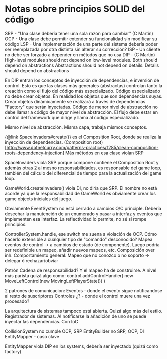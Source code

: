 # Notas sobre principios SOLID del código

SRP - "Una clase debería tener una sola razón para cambiar" (C Martin)
OCP - Una clase debe permitir extender su funcionalidad sin modificar su código
LSP - Una implementación de una parte del sistema debería poder ser reemplazada por otra distinta sin alterar su corrección?
ISP - Un cliente no debe ser forzado a depender en métodos que no usa
DIP - (C Martin) 
	High-level modules should not depend on low-level modules. Both should depend on abstractions
	Abstractions should not depend on details. Details should depend on abstractions
	
En DIP entran los conceptos de inyección de dependencias, e inversión de control. Esto es que las clases más generales (abstractas) controlan tanto la creación como el flujo del código más especializado.
Código especializado no debe crear objetos. En realidad los objetos que son dependencias suyas. Crear objetos dinámicamente se realizará a través de dependencias "Factory" que serán inyectadas.
Código de menor nivel de abstracción no debe llamar a código de mayor nivel de abstracción. El flujo debe estar en control del framework que dirige y llama al código especializado.
	
Mismo nivel de abstracción. Misma capa, trabaja mismos conceptos.


{@link SpaceInvaders#create()} es el Composition Root, donde se realiza la inyección de dependencias.
(Composition root)[http://www.dotnetcurry.com/patterns-practices/1285/clean-composition-roots-dependency-injection]
Más métodos en esa clase violan SRP

SpaceInvaders viola SRP porque compone contiene el Composition Root y además otras 2 al mesno responsabilidades, es responsable del game loop, también del cálculo del diferencial de tiempo para la actualización del game loop.

GameWorld.createInvaders() viola DI, no diría que SRP. El nombre no está acorde ya que la responsabilidad de GameWorld es obviamente crear los game objects iniciales del juego.

Obviamente EventSystem no está cerrado a cambios O/C principle. Debería desechar la manutención de un enumerado y pasar a interfaz y eventos que implementen esa interfaz. La reflectividad lo permite, no sé si rompe principios.

ControllerSystem.handle, ese switch me suena a violación de OCP. Cómo hacerlo extensible a cualquier tipo de "comando" desconocido?
Mapea eventos de control -> a cambios de estado (de componente). Luego podría ser redefinible un mapeo, añadir nuevos mapeos, etc. Composición over inh.
Comportamiento general: Mapeo que no conozco o no soporto -> delegar ó rechazar/obviar

Patrón Cadena de responsabilidad?
Y el mapeo ha de construirse. A nivel más purista quizá algo como:
control.addControlHandler( new MoveLeftControl(new MovingLeftPlayerState()) )

2 patrones de comunicacion: Eventos - donde el evento sigue notificandose al resto de suscriptores
							Controles ¿? - donde el control muere una vez procesado?

La arquitectura de sistemas tampoco está abierta.
Quizá algo más del estilo. Registrador de sistemas. Al notificarse la añadición de uno se puede inyectar las dependencias.
Con IoC

CollisionSystem no cumple OCP, SRP
EntityBuilder no SRP, OCP, DI
EntityMapper - caso clave

EntityMapper viola DIP en los systems, debería ser inyectado (quizá como factory)
